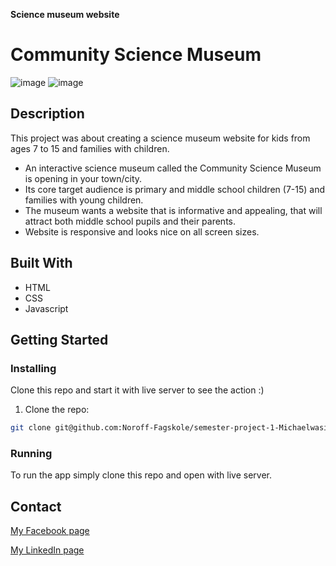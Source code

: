  **Science museum website**

# Community Science Museum

![image](https://user-images.githubusercontent.com/89254319/171575810-d3fc77b8-b370-4072-ab79-ae29f73528fe.png)
![image](https://user-images.githubusercontent.com/89254319/171604118-d1633e6e-0370-44ff-885c-cb875e7aabe7.png)




## Description

This project was about creating a science museum website for kids from ages 7 to 15 and families with children.



- An interactive science museum called the Community Science Museum is opening in your town/city.
- Its core target audience is primary and middle school children (7-15) and families with young children.
- The museum wants a website that is informative and appealing, that will attract both middle school pupils and their parents.
- Website is responsive and looks nice on all screen sizes.

## Built With


- HTML
- CSS
- Javascript
 

## Getting Started

### Installing

Clone this repo and start it with live server to see the action :)

1. Clone the repo:

```bash
git clone git@github.com:Noroff-Fagskole/semester-project-1-Michaelwasilewski.git
```


### Running

To run the app simply clone this repo and open with live server.

## Contact


[My Facebook page](https://www.facebook.com/Wasiu1243/)

[My LinkedIn page](https://www.linkedin.com/in/michal-wasilewski-751b8921a/)



